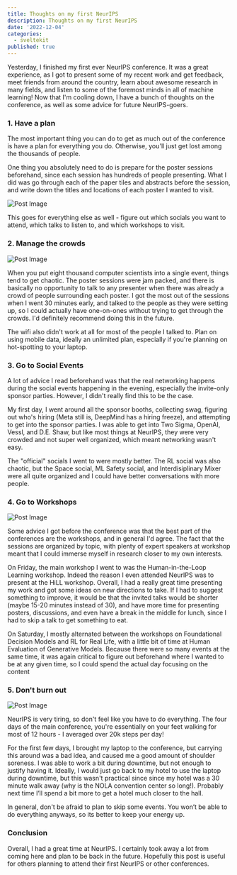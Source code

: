 ```yaml
---
title: Thoughts on my first NeurIPS
description: Thoughts on my first NeurIPS
date: '2022-12-04'
categories:
  - sveltekit
published: true
---
```


Yesterday, I finished my first ever NeurIPS conference. It was a great experience, as I got to present some of my recent work and get feedback, meet friends from around the country, learn about awesome research in many fields, and listen to some of the foremost minds in all of machine learning! Now that I'm cooling down, I have a bunch of thoughts on the conference, as well as some advice for future NeurIPS-goers.

### 1. Have a plan

The most important thing you can do to get as much out of the conference is have a plan for everything you do. Otherwise, you'll just get lost among the thousands of people.

One thing you absolutely need to do is prepare for the poster sessions beforehand, since each session has hundreds of people presenting. What I did was go through each of the paper tiles and abstracts before the session, and write down the titles and locations of each poster I wanted to visit.

![Post Image](https://saumikn.com/wp-content/uploads/image-1670195632716.png)

This goes for everything else as well - figure out which socials you want to attend, which talks to listen to, and which workshops to visit.

### 2. Manage the crowds

![Post Image](https://saumikn.com/wp-content/uploads/image-1670196512182.png)

When you put eight thousand computer scientists into a single event, things tend to get chaotic. The poster sessions were jam packed, and  there is basically no opportunity to talk to any presenter when there was already a crowd of people surrounding each poster. I got the most out of the sessions when I went 30 minutes early, and talked to the people as they were setting up, so I could actually have one-on-ones without trying to get through the crowds. I'd definitely recommend doing this in the future.

The wifi also didn't work at all for most of the people I talked to. Plan on using mobile data, ideally an unlimited plan, especially if you're planning on hot-spotting to your laptop.

### 3. Go to Social Events

A lot of advice I read beforehand was that the real networking happens during the social events happening in the evening, especially the invite-only sponsor parties. However, I didn't really find this to be the case.

My first day, I went around all the sponsor booths, collecting swag, figuring out who's hiring (Meta still is, DeepMind has a hiring freeze), and attempting to get into the sponsor parties. I was able to get into Two Sigma, OpenAI, Vessl, and D.E. Shaw, but like most things at NeurIPS, they were very crowded and not super well organized, which meant networking wasn't easy.

The "official" socials I went to were mostly better. The RL social was also chaotic, but the Space social, ML Safety social, and Interdisiplinary Mixer were all quite organized and I could have better conversations with more people.

### 4. Go to Workshops

![Post Image](https://saumikn.com/wp-content/uploads/neurips-poster-1024x768.jpg)

Some advice I got before the conference was that the best part of the conferences are the workshops, and in general I'd agree. The fact that the sessions are organized by topic, with plenty of expert speakers at workshop meant that I could immerse myself in research closer to my own interests.

On Friday, the main workshop I went to was the Human-in-the-Loop Learning workshop. Indeed the reason I even attended NeurIPS was to present at the HiLL workshop. Overall, I had a really great time presenting my work and got some ideas on new directions to take. If I had to suggest something to improve, it would be that the invited talks would be shorter (maybe 15-20 minutes instead of 30), and have more time for presenting posters, discussions, and even have a break in the middle for lunch, since I had to skip a talk to get something to eat.

On Saturday, I mostly alternated between the workshops on Foundational Decision Models and RL for Real Life, with a little bit of time at Human Evaluation of Generative Models. Because there were so many events at the same time, it was again critical to figure out beforehand where I wanted to be at any given time, so I could spend the actual day focusing on the content

### 5. Don't burn out

![Post Image](https://saumikn.com/wp-content/uploads/image-1670196299265.png)

NeurIPS is very tiring, so don't feel like you have to do everything. The four days of the main conference, you're essentially on your feet walking for most of 12 hours - I averaged over 20k steps per day!

For the first few days, I brought my laptop to the conference, but carrying this around was a bad idea, and caused me a good amount of shoulder soreness. I was able to work a bit during downtime, but not enough to justify having it. Ideally, I would just go back to my hotel to use the laptop during downtime, but this wasn't practical since since my hotel was a 30 minute walk away (why is the NOLA convention center so long!). Probably next time I’ll spend a bit more to get a hotel much closer to the hall.

In general, don't be afraid to plan to skip some events. You won’t be able to do everything anyways, so its better to keep your energy up.

### Conclusion

Overall, I had a great time at NeurIPS. I certainly took away a lot from coming here and plan to be back in the future. Hopefully this post is useful for others planning to attend their first NeurIPS or other conferences.

